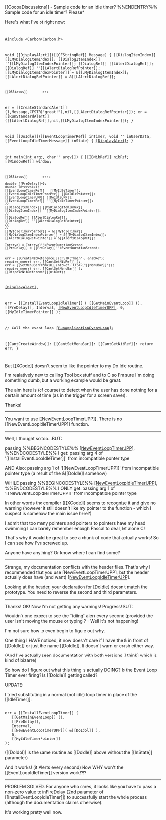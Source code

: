 [[CocoaDiscussions]] - Sample code for an idle timer? %%ENDENTRY%%
Sample code for an idle timer? Please?

Here's what I've ot right now:
<code>

#include <Carbon/Carbon.h>

void [[DisplayAlert]]([[CFStringRef]] Message)
{
	[[DialogItemIndex]] [[LMyDialogItemIndex]];
	[[DialogItemIndex]] ''[[LMyDialogItemIndexPointer]];
	[[DialogRef]] [[LAlertDialogRef]];
	[[DialogRef]] ''[[LAlertDialogRefPointer]];
	[[LMyDialogItemIndexPointer]] = &[[LMyDialogItemIndex]];
	[[LAlertDialogRefPointer]] = &[[LAlertDialogRef]];
	
	[[OSStatus]]		er;
		
er = [[CreateStandardAlert]] (1,Message,CFSTR("great!"),nil,[[LAlertDialogRefPointer]]);
er = [[RunStandardAlert]] ([[LAlertDialogRef]],nil,[[LMyDialogItemIndexPointer]]);
}



void [[DoIdle]]([[EventLoopTimerRef]] inTimer,  void '' inUserData, [[EventLoopIdleTimerMessage]] inState)
{
[[DisplayAlert]](CFSTR("Idling"));
}


int main(int argc, char'' argv[])
{
    [[IBNibRef]] 		nibRef;
    [[WindowRef]] 		window;
    
    [[OSStatus]]		err;
	
	double [[PreDelay]]=0;
	double Interval=1;
	[[EventLoopTimerRef]]	[[MyIdleTimer]];
	[[EventLoopIdleTimerProcPtr]] [[DoIdlePointer]];
	[[EventLoopTimerUPP]] [[DoIdleUPP]];
	[[EventLoopTimerRef]] ''[[MyIdleTimerPointer]];
	//
	[[DialogItemIndex]] [[MyDialogItemIndex]];
	[[DialogItemIndex]] ''[[MyDialogItemIndexPointer]];
	//
	[[DialogRef]] [[AlertDialogRef]];
	[[DialogRef]] ''[[AlertDialogRefPointer]];
	//
	//
	[[MyIdleTimerPointer]] = &[[MyIdleTimer]];
	[[MyDialogItemIndexPointer]] = &[[MyDialogItemIndex]];
	[[AlertDialogRefPointer]] = &[[AlertDialogRef]];
	
	Interval = Interval''kEventDurationSecond;
	[[PreDelay]] = [[PreDelay]]''kEventDurationSecond;
	

    err = [[CreateNibReference]](CFSTR("main"), &nibRef);
    require_noerr( err, [[CantGetNibRef]] );
    err = [[SetMenuBarFromNib]](nibRef, CFSTR("[[MenuBar]]"));
    require_noerr( err, [[CantSetMenuBar]] );
    [[DisposeNibReference]](nibRef);


[[DisplayAlert]](CFSTR("Hey"));

err = [[InstallEventLoopIdleTimer]] (
   [[GetMainEventLoop]] (),
   [[PreDelay]],
   Interval,
   [[NewEventLoopIdleTimerUPP]]( &[[DoIdle]] ),
   0,
   [[MyIdleTimerPointer]]
);

// Call the event loop
[[RunApplicationEventLoop]]();

[[CantCreateWindow]]:
[[CantSetMenuBar]]:
[[CantGetNibRef]]:
	return err;
}

</code>

But [[XCode]] doesn't seem to like the pointer to my Do Idle routine.

I'm realatively new to calling Tool box stuff and to C so I'm sure I'm doing something dumb, but a working example would be great.

The aim here is (of course) to detect when the user has done nothing for a certain amount of time (as in the trigger for a screen saver).

Thanks!

----

You want to use [[NewEventLoopTimerUPP]]. There is no [[NewEventLoopIdleTimerUPP]] function.

----

Well, I thought so too...BUT:

passing    %%BEGINCODESTYLE%% [[NewEventLoopTimerUPP]]( &[[DoIdle]] ), %%ENDCODESTYLE%%  I  get: passing arg 4 of  '[[InstallEventLoopIdleTimer]]' from incompatible ponter type

AND Also: passing arg 1 of '[[NewEventLoopTimerUPP]]' from incompatible pointer type  (a result of the &[[DoIdle]] somehow)

WHILE passing %%BEGINCODESTYLE%% [[NewEventLoopIdleTimerUPP]]( &[[DoIdle]] ), %%ENDCODESTYLE%% I ONLY get: passing arg 1 of '[[NewEventLoopIdleTimerUPP]]' from incompatible pointer type

In other words the compiler ([[XCode]]) seems to recognize it and give no warning (however it still doesn't like my pointer to the function - which I suspect is somehow the main issue here?)

I admit that too many pointers and pointers to pointers have my head swimming I can barely remember enough Pascal to deal, let alone C!

That's why it would be great to see a chunk of code that actually works! So I can see how I've screwed up.

Anyone have anything? Or know where I can find some?

----

Strange, my documentation conflicts with the header files. That's why I recommended that you use [[NewEventLoopTimerUPP]](), but the header actually does have (and want) [[NewEventLoopIdleTimerUPP]]().

Looking at the header, your declaration for [[DoIdle]]() doesn't match the prototype. You need to reverse the second and third parameters.

----

Thanks! OK! Now I'm not getting any warnings! Progress! BUT:

Wouldn't one expect to see the "Idling" alert every second (provided the user isn't moving the mouse or typing)? - Well it's not happening!

I'm not sure how to even begin to figure out why.

One thing I HAVE noticed, it now doesn't care if I have the & in front of [[DoIdle]] or just the name [[DoIdle]]. It doesn't warn or crash either way.

(And I've actually seen documentation with both versions [I think] which is kind of bizarre)

So how do I figure out what this thing is actually DOING? Is the Event Loop Timer ever firing? Is [[DoIdle]] getting called? 

UPDATE:

I tried substituting in a normal (not idle) loop timer in place of the [[IdleTimer]]:

<code>
err = [[InstallEventLoopTimer]] (
   [[GetMainEventLoop]] (),
   [[PreDelay]],
   Interval,
   [[NewEventLoopTimerUPP]]( &[[DoIdol]] ),
   0,
   [[MyIdleTimerPointer]]
);
</code>

([[DoIdol]] is the same routine as [[DoIdle]] above without the [[InState]] parameter)

And it works! (it Alerts every second) Now WHY won't the [[EventLoopIdleTimer]] version work!?!?

----
PROBLEM SOLVED.
For anyone who cares, it looks like you have to pass a non-zero value to inFireDelay (2nd parameter of  [[InstallEventLoopIdleTimer]]) to successfully start the whole process (although the documentation claims otherwise).

It's working pretty well now.